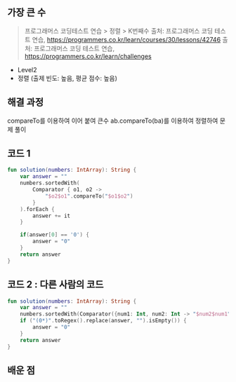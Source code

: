 ## 가장 큰 수
> 프로그래머스 코딩테스트 연습 > 정렬 > K번째수 출처: 프로그래머스 코딩 테스트 연습, https://programmers.co.kr/learn/courses/30/lessons/42746
> 출처: 프로그래머스 코딩 테스트 연습, https://programmers.co.kr/learn/challenges

- Level2
- 정렬 (출제 빈도: 높음, 평균 점수: 높음)

## 해결 과정
compareTo를 이용하여 이어 붙여 큰수 ab.compareTo(ba)를 이용하여 정렬하여 문제 풀이


## 코드 1
```kotlin
fun solution(numbers: IntArray): String {
    var answer = ""
    numbers.sortedWith(
        Comparator { o1, o2 ->
            "$o2$o1".compareTo("$o1$o2")
        }
    ).forEach { 
        answer += it 
    }

    if(answer[0] == '0') {
        answer = "0"
    }
    return answer
}
```

## 코드 2 : 다른 사람의 코드
```kotlin
fun solution(numbers: IntArray): String {
    var answer = ""        
    numbers.sortedWith(Comparator({num1: Int, num2: Int -> "$num2$num1".compareTo("$num1$num2")})).forEach { answer += it }
    if ("(0*)".toRegex().replace(answer, "").isEmpty()) {
        answer = "0"
    }
    return answer
}
```

## 배운 점

